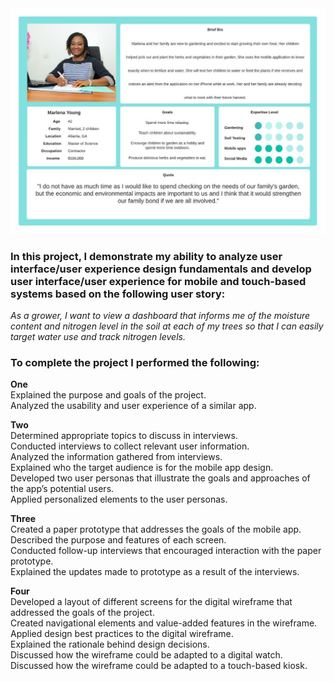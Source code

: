 <img src="https://github.com/paul4oliver/UI-UX-Design-1/blob/main/Assets/Persona1.jpg" alt="Logo">
<h3>In this project, I demonstrate my ability to analyze user interface/user experience design fundamentals
and develop user interface/user experience for mobile and touch-based systems based on the following user story:</h3>

<i>As a grower, I want to view a dashboard that informs me of the moisture content and nitrogen level in the soil at each of my trees so that I can easily target water use and track nitrogen levels.</i>

<h3>To complete the project I performed the following:</h3>

<b>One</b><br>
Explained the purpose and goals of the project.<br>
Analyzed the usability and user experience of a similar app.<br>

<b>Two</b><br>
Determined appropriate topics to discuss in interviews.<br>
Conducted interviews to collect relevant user information.<br>
Analyzed the information gathered from interviews.<br>
Explained who the target audience is for the mobile app design.<br>
Developed two user personas that illustrate the goals and approaches of the app’s potential users.<br>
Applied personalized elements to the user personas.<br>

<b>Three</b><br>
Created a paper prototype that addresses the goals of the mobile app.<br>
Described the purpose and features of each screen.<br>
Conducted follow-up interviews that encouraged interaction with the paper prototype.<br>
Explained the updates made to prototype as a result of the interviews.<br>

<b>Four</b><br>
Developed a layout of different screens for the digital wireframe that addressed the goals of the project.<br>
Created navigational elements and value-added features in the wireframe.<br>
Applied design best practices to the digital wireframe.<br>
Explained the rationale behind design decisions.<br>
Discussed how the wireframe could be adapted to a digital watch.<br>
Discussed how the wireframe could be adapted to a touch-based kiosk.<br>
